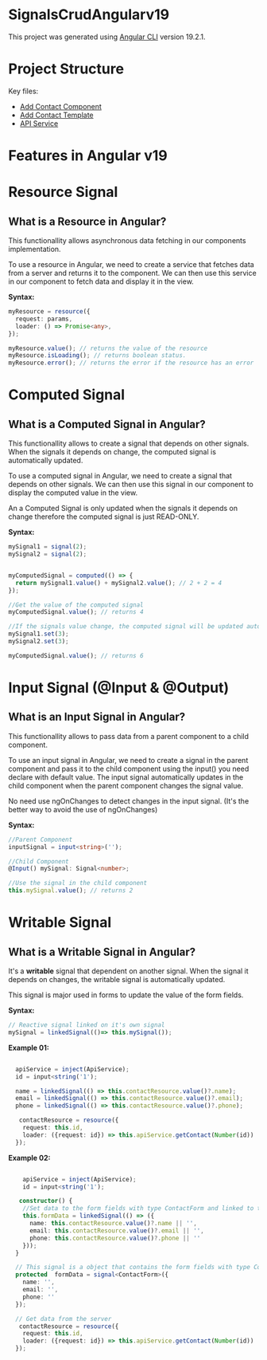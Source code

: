 # SignalsCrudAngularv19

This project was generated using [Angular CLI](https://github.com/angular/angular-cli) version 19.2.1.
# Project Structure
Key files:
- [Add Contact Component](./src/app/components/add-contact/add-contact.component.ts)
- [Add Contact Template](./src/app/components/add-contact/add-contact.component.html)
- [API Service](./src/app/services/api.service.ts)

# Features in Angular v19

<!-- - **Standalone Components**: Simplifies component creation without the need for NgModules.
- **Typed Forms**: Enhances form handling with strong typing.
- **Directive Composition API**: Allows combining multiple directives into a single directive.
- **Improved Server-Side Rendering**: Enhances performance and developer experience.
- **Enhanced RxJS Integration**: Better handling of reactive programming patterns.
- **Strictly Typed Reactive Forms**: Ensures type safety in reactive forms.
- **Optional NgModules**: Reduces boilerplate code by making NgModules optional.
- **Improved Angular CLI**: Faster build times and enhanced development experience.
- **Better Error Handling**: More descriptive error messages and stack traces.
- **Updated Dependency Injection**: More flexible and powerful DI system. -->

# Resource Signal
## What is a Resource in Angular?
This functionallity allows asynchronous data fetching in our components implementation.

To use a resource in Angular, we need to create a service that fetches data from a server and returns it to the component. We can then use this service in our component to fetch data and display it in the view.

**Syntax:** 
```typescript
myResource = resource({
  request: params,
  loader: () => Promise<any>,
});

myResource.value(); // returns the value of the resource
myResource.isLoading(); // returns boolean status.
myResource.error(); // returns the error if the resource has an error

```
# Computed Signal 
## What is a Computed Signal in Angular?
This functionallity allows to create a signal that depends on other signals. When the signals it depends on change, the computed signal is automatically updated.

To use a computed signal in Angular, we need to create a signal that depends on other signals. We can then use this signal in our component to display the computed value in the view.

An a Computed Signal is only updated when the signals it depends on change therefore the computed signal is just READ-ONLY.

**Syntax:** 
```typescript
mySignal1 = signal(2);
mySignal2 = signal(2);


myComputedSignal = computed(() => {
  return mySignal1.value() + mySignal2.value(); // 2 + 2 = 4
});

//Get the value of the computed signal
myComputedSignal.value(); // returns 4

//If the signals value change, the computed signal will be updated automatically.
mySignal1.set(3);
mySignal2.set(3);

myComputedSignal.value(); // returns 6

```


# Input Signal (@Input & @Output)
## What is an Input Signal in Angular?
This functionallity allows to pass data from a parent component to a child component.

To use an input signal in Angular, we need to create a signal in the parent component and pass it to the child component using the input() you need declare with default value.
The input signal automatically updates in the child component when the parent component changes the signal value.

No need use ngOnChanges to detect changes in the input signal. (It's the better way to avoid the use of ngOnChanges)

**Syntax:** 
```typescript
//Parent Component
inputSignal = input<string>('');

//Child Component
@Input() mySignal: Signal<number>;

//Use the signal in the child component
this.mySignal.value(); // returns 2

```


# Writable Signal
## What is a Writable Signal in Angular?

It's a **writable** signal that dependent on another signal.
When the signal it depends on changes, the writable signal is automatically updated.

This signal is major used in forms to update the value of the form fields.

**Syntax:** 
```typescript
// Reactive signal linked on it's own signal
mySignal = linkedSignal(()=> this.mySignal());

```

**Example 01:** 
```typescript

  apiService = inject(ApiService);
  id = input<string('1');

  name = linkedSignal(() => this.contactResource.value()?.name);
  email = linkedSignal(() => this.contactResource.value()?.email);
  phone = linkedSignal(() => this.contactResource.value()?.phone);

   contactResource = resource({
    request: this.id,
    loader: ({request: id}) => this.apiService.getContact(Number(id))
  });

```

**Example 02:** 
```typescript

    apiService = inject(ApiService);
    id = input<string('1');

   constructor() {
    //Set data to the form fields with type ContactForm and linked to the contactResource signal
    this.formData = linkedSignal(() => ({
      name: this.contactResource.value()?.name || '',
      email: this.contactResource.value()?.email || '',
      phone: this.contactResource.value()?.phone || ''
    }));
  }

  // This signal is a object that contains the form fields with type ContactForm
  protected  formData = signal<ContactForm>({
    name: '',
    email: '',
    phone: ''
  });

  // Get data from the server
   contactResource = resource({
    request: this.id,
    loader: ({request: id}) => this.apiService.getContact(Number(id))
  });

```




